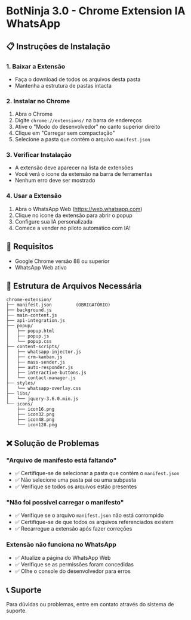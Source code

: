 # BotNinja 3.0 - Chrome Extension IA WhatsApp

## 📋 Instruções de Instalação

### 1. Baixar a Extensão
- Faça o download de todos os arquivos desta pasta
- Mantenha a estrutura de pastas intacta

### 2. Instalar no Chrome
1. Abra o Chrome
2. Digite `chrome://extensions/` na barra de endereços
3. Ative o "Modo do desenvolvedor" no canto superior direito
4. Clique em "Carregar sem compactação"
5. Selecione a pasta que contém o arquivo `manifest.json`

### 3. Verificar Instalação
- A extensão deve aparecer na lista de extensões
- Você verá o ícone da extensão na barra de ferramentas
- Nenhum erro deve ser mostrado

### 4. Usar a Extensão
1. Abra o WhatsApp Web (https://web.whatsapp.com)
2. Clique no ícone da extensão para abrir o popup
3. Configure sua IA personalizada
4. Comece a vender no piloto automático com IA!

## 🔧 Requisitos
- Google Chrome versão 88 ou superior
- WhatsApp Web ativo

## 📁 Estrutura de Arquivos Necessária
```
chrome-extension/
├── manifest.json         (OBRIGATÓRIO)
├── background.js
├── main-content.js
├── api-integration.js
├── popup/
│   ├── popup.html
│   ├── popup.js
│   └── popup.css
├── content-scripts/
│   ├── whatsapp-injector.js
│   ├── crm-kanban.js
│   ├── mass-sender.js
│   ├── auto-responder.js
│   ├── interactive-buttons.js
│   └── contact-manager.js
├── styles/
│   └── whatsapp-overlay.css
├── libs/
│   └── jquery-3.6.0.min.js
└── icons/
    ├── icon16.png
    ├── icon32.png
    ├── icon48.png
    └── icon128.png
```

## ❌ Solução de Problemas

### "Arquivo de manifesto está faltando"
- ✅ Certifique-se de selecionar a pasta que contém o `manifest.json`
- ✅ Não selecione uma pasta pai ou uma subpasta
- ✅ Verifique se todos os arquivos estão presentes

### "Não foi possível carregar o manifesto"
- ✅ Verifique se o arquivo `manifest.json` não está corrompido
- ✅ Certifique-se de que todos os arquivos referenciados existem
- ✅ Recarregue a extensão após fazer correções

### Extensão não funciona no WhatsApp
- ✅ Atualize a página do WhatsApp Web
- ✅ Verifique se as permissões foram concedidas
- ✅ Olhe o console do desenvolvedor para erros

## 📞 Suporte
Para dúvidas ou problemas, entre em contato através do sistema de suporte.